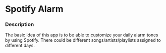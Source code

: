 # Spotify Alarm

### Description
The basic idea of this app is to be able to customize your daily alarm tones by using Spotify. There could be different songs/artists/playlists assigned to different days.
